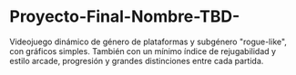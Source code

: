# Proyecto-Final-Nombre-TBD-
Videojuego dinámico de género de plataformas y subgénero "rogue-like", con gráficos simples. También con un mínimo índice de rejugabilidad y estilo arcade, progresión y grandes distinciones entre cada partida.
